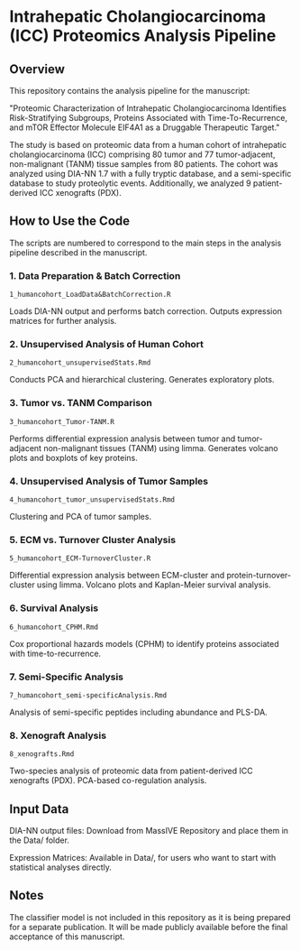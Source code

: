 # Intrahepatic Cholangiocarcinoma (ICC) Proteomics Analysis Pipeline

## Overview

This repository contains the analysis pipeline for the manuscript:

"Proteomic Characterization of Intrahepatic Cholangiocarcinoma Identifies Risk-Stratifying Subgroups, Proteins Associated with Time-To-Recurrence, and mTOR Effector Molecule EIF4A1 as a Druggable Therapeutic Target."

The study is based on proteomic data from a human cohort of intrahepatic cholangiocarcinoma (ICC) comprising 80 tumor and 77 tumor-adjacent, non-malignant (TANM) tissue samples from 80 patients. The cohort was analyzed using DIA-NN 1.7 with a fully tryptic database, and a semi-specific database to study proteolytic events. Additionally, we analyzed 9 patient-derived ICC xenografts (PDX).


## How to Use the Code

The scripts are numbered to correspond to the main steps in the analysis pipeline described in the manuscript.

### 1. Data Preparation & Batch Correction

  `1_humancohort_LoadData&BatchCorrection.R`

  Loads DIA-NN output and performs batch correction.
  Outputs expression matrices for further analysis.

### 2. Unsupervised Analysis of Human Cohort

`2_humancohort_unsupervisedStats.Rmd`

Conducts PCA and hierarchical clustering.
Generates exploratory plots.

### 3. Tumor vs. TANM Comparison

`3_humancohort_Tumor-TANM.R`

Performs differential expression analysis between tumor and tumor-adjacent non-malignant tissues (TANM) using limma.
Generates volcano plots and boxplots of key proteins.

### 4. Unsupervised Analysis of Tumor Samples

`4_humancohort_tumor_unsupervisedStats.Rmd`

Clustering and PCA of tumor samples.

### 5. ECM vs. Turnover Cluster Analysis

`5_humancohort_ECM-TurnoverCluster.R`

Differential expression analysis between ECM-cluster and protein-turnover-cluster using limma.
Volcano plots and Kaplan-Meier survival analysis.

### 6. Survival Analysis

`6_humancohort_CPHM.Rmd`

Cox proportional hazards models (CPHM) to identify proteins associated with time-to-recurrence.

### 7. Semi-Specific Analysis

`7_humancohort_semi-specificAnalysis.Rmd`

Analysis of semi-specific peptides including abundance and PLS-DA.

### 8. Xenograft Analysis

`8_xenografts.Rmd`

Two-species analysis of proteomic data from patient-derived ICC xenografts (PDX).
PCA-based co-regulation analysis.


## Input Data

DIA-NN output files: Download from MassIVE Repository and place them in the Data/ folder.

Expression Matrices: Available in Data/, for users who want to start with statistical analyses directly.

## Notes

The classifier model is not included in this repository as it is being prepared for a separate publication. It will be made publicly available before the final acceptance of this manuscript.
